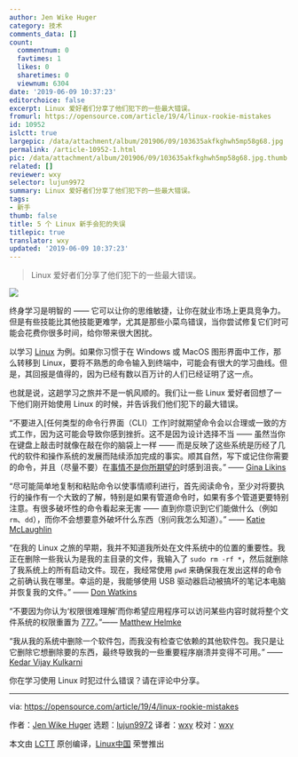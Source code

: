 ```yaml
---
author: Jen Wike Huger
category: 技术
comments_data: []
count:
  commentnum: 0
  favtimes: 1
  likes: 0
  sharetimes: 0
  viewnum: 6304
date: '2019-06-09 10:37:23'
editorchoice: false
excerpt: Linux 爱好者们分享了他们犯下的一些最大错误。
fromurl: https://opensource.com/article/19/4/linux-rookie-mistakes
id: 10952
islctt: true
largepic: /data/attachment/album/201906/09/103635akfkghwh5mp58g68.jpg
permalink: /article-10952-1.html
pic: /data/attachment/album/201906/09/103635akfkghwh5mp58g68.jpg.thumb.jpg
related: []
reviewer: wxy
selector: lujun9972
summary: Linux 爱好者们分享了他们犯下的一些最大错误。
tags:
- 新手
thumb: false
title: 5 个 Linux 新手会犯的失误
titlepic: true
translator: wxy
updated: '2019-06-09 10:37:23'
---
```



> 
> Linux 爱好者们分享了他们犯下的一些最大错误。
> 
> 
> 


![](/data/attachment/album/201906/09/103635akfkghwh5mp58g68.jpg)


终身学习是明智的 —— 它可以让你的思维敏捷，让你在就业市场上更具竞争力。但是有些技能比其他技能更难学，尤其是那些小菜鸟错误，当你尝试修复它们时可能会花费你很多时间，给你带来很大困扰。


以学习 [Linux](https://opensource.com/resources/linux) 为例。如果你习惯于在 Windows 或 MacOS 图形界面中工作，那么转移到 Linux，要将不熟悉的命令输入到终端中，可能会有很大的学习曲线。但是，其回报是值得的，因为已经有数以百万计的人们已经证明了这一点。


也就是说，这趟学习之旅并不是一帆风顺的。我们让一些 Linux 爱好者回想了一下他们刚开始使用 Linux 的时候，并告诉我们他们犯下的最大错误。


“不要进入[任何类型的命令行界面（CLI）工作]时就期望命令会以合理或一致的方式工作，因为这可能会导致你感到挫折。这不是因为设计选择不当 —— 虽然当你在键盘上敲击时就像在敲在你的脑袋上一样 —— 而是反映了这些系统是历经了几代的软件和操作系统的发展而陆续添加完成的事实。顺其自然，写下或记住你需要的命令，并且（尽量不要）在[事情不是你所期望的](https://lintqueen.com/2017/07/02/learning-while-frustrated/)时感到沮丧。” —— [Gina Likins](https://opensource.com/users/lintqueen)


“尽可能简单地复制和粘贴命令以使事情顺利进行，首先阅读命令，至少对将要执行的操作有一个大致的了解，特别是如果有管道命令时，如果有多个管道更要特别注意。有很多破坏性的命令看起来无害 —— 直到你意识到它们能做什么（例如 `rm`、`dd`），而你不会想要意外破坏什么东西（别问我怎么知道）。” —— [Katie McLaughlin](https://opensource.com/users/glasnt)


“在我的 Linux 之旅的早期，我并不知道我所处在文件系统中的位置的重要性。我正在删除一些我认为是我的主目录的文件，我输入了 `sudo rm -rf *`，然后就删除了我系统上的所有启动文件。现在，我经常使用 `pwd` 来确保我在发出这样的命令之前确认我在哪里。幸运的是，我能够使用 USB 驱动器启动被搞坏的笔记本电脑并恢复我的文件。” —— [Don Watkins](https://opensource.com/users/don-watkins)


“不要因为你认为‘权限很难理解’而你希望应用程序可以访问某些内容时就将整个文件系统的权限重置为 [777](https://www.maketecheasier.com/file-permissions-what-does-chmod-777-means/)。”—— [Matthew Helmke](https://twitter.com/matthewhelmke)


“我从我的系统中删除一个软件包，而我没有检查它依赖的其他软件包。我只是让它删除它想删除要的东西，最终导致我的一些重要程序崩溃并变得不可用。” —— [Kedar Vijay Kulkarni](https://opensource.com/users/kkulkarn)


你在学习使用 Linux 时犯过什么错误？请在评论中分享。




---


via: <https://opensource.com/article/19/4/linux-rookie-mistakes>


作者：[Jen Wike Huger](https://opensource.com/users/jen-wike/users/bcotton/users/petercheer/users/greg-p/users/greg-p) 选题：[lujun9972](https://github.com/lujun9972) 译者：[wxy](https://github.com/wxy) 校对：[wxy](https://github.com/wxy)


本文由 [LCTT](https://github.com/LCTT/TranslateProject) 原创编译，[Linux中国](https://linux.cn/) 荣誉推出